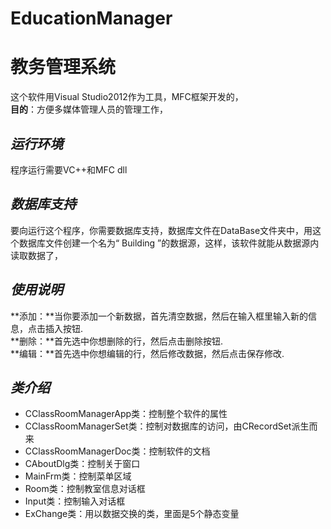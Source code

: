 ﻿# EducationManager

教务管理系统
=========================
这个软件用Visual Studio2012作为工具，MFC框架开发的，  
**目的**：方便多媒体管理人员的管理工作，


<em>运行环境</em>
-----------------------------------------
<p>程序运行需要VC++和MFC dll</p>


<em>数据库支持</em>
-----------------------------------------
<p>要向运行这个程序，你需要数据库支持，数据库文件在DataBase文件夹中，用这个数据库文件创建一个名为“ Building ”的数据源，这样，该软件就能从数据源内读取数据了，</p>


<em>使用说明</em>
-----------------------------------------
**添加：**当你要添加一个新数据，首先清空数据，然后在输入框里输入新的信息，点击插入按钮.  
**删除：**首先选中你想删除的行，然后点击删除按钮.  
**编辑：**首先选中你想编辑的行，然后修改数据，然后点击保存修改.  

<em>类介绍</em>
-----------------------------------------
  * CClassRoomManagerApp类：控制整个软件的属性  
  * CClassRoomManagerSet类：控制对数据库的访问，由CRecordSet派生而来  
  * CClassRoomManagerDoc类：控制软件的文档  
  * CAboutDlg类：控制关于窗口  
  * MainFrm类：控制菜单区域  
  * Room类：控制教室信息对话框  
  * Input类：控制输入对话框  
  * ExChange类：用以数据交换的类，里面是5个静态变量  


